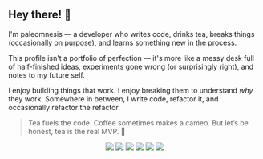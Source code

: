 ## Hey there! 👋

I'm paleomnesis — a developer who writes code, drinks tea, breaks things (occasionally on purpose), and learns something new in the process.

This profile isn't a portfolio of perfection — it's more like a messy desk full of half-finished ideas, experiments gone wrong (or surprisingly right), and notes to my future self.

I enjoy building things that work. I enjoy breaking them to understand *why* they work. Somewhere in between, I write code, refactor it, and occasionally refactor the refactor. 

> Tea fuels the code. Coffee sometimes makes a cameo. But let’s be honest, tea is the real MVP. 🍵


<p align="center">
  <img src="https://img.shields.io/badge/Java-%23ED8B00.svg?style=for-the-badge&logo=openjdk&logoColor=white" />
  <img src="https://img.shields.io/badge/Linux-%23FCC624.svg?style=for-the-badge&logo=linux&logoColor=black" />
  <img src="https://img.shields.io/badge/Docker-%230db7ed.svg?style=for-the-badge&logo=docker&logoColor=white" />
  <img src="https://img.shields.io/badge/PostgreSQL-%23316192.svg?style=for-the-badge&logo=postgresql&logoColor=white" />
  <img src="https://img.shields.io/badge/SQLite-%2307405e.svg?style=for-the-badge&logo=sqlite&logoColor=white" />
  <img src="https://img.shields.io/badge/MySQL-%234479A1.svg?style=for-the-badge&logo=mysql&logoColor=white" />
</p>

